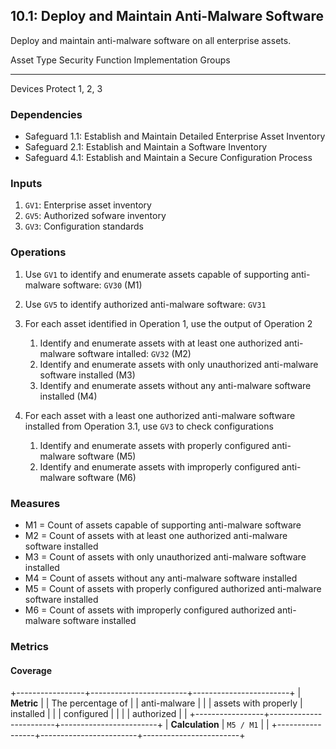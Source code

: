 ## 10.1: Deploy and Maintain Anti-Malware Software

Deploy and maintain anti-malware software on all enterprise assets.

  Asset Type   Security Function   Implementation Groups
  ------------ ------------------- -----------------------
  Devices      Protect             1, 2, 3

### Dependencies

-   Safeguard 1.1: Establish and Maintain Detailed Enterprise Asset
    Inventory
-   Safeguard 2.1: Establish and Maintain a Software Inventory
-   Safeguard 4.1: Establish and Maintain a Secure Configuration Process

### Inputs

1.  `GV1`: Enterprise asset inventory
2.  `GV5`: Authorized sofware inventory
3.  `GV3`: Configuration standards

### Operations

1.  Use `GV1` to identify and enumerate assets capable of supporting
    anti-malware software: `GV30` (M1)

2.  Use `GV5` to identify authorized anti-malware software: `GV31`

3.  For each asset identified in Operation 1, use the output of Operation 2

    1.  Identify and enumerate assets with at least one authorized anti-malware software intalled: `GV32` (M2)
    2.  Identify and enumerate assets with only unauthorized anti-malware software installed (M3)
    3.  Identify and enumerate assets without any anti-malware software installed (M4)

4. For each asset with a least one authorized anti-malware software installed from Operation 3.1, use `GV3` to check configurations

    1.  Identify and enumerate assets with properly configured anti-malware software (M5)
    2.  Identify and enumerate assets with improperly configured anti-malware software (M6)

### Measures

-   M1 = Count of assets capable of supporting anti-malware software
-   M2 = Count of assets with at least one authorized anti-malware
    software installed
-   M3 = Count of assets with only unauthorized anti-malware software
    installed
-   M4 = Count of assets without any anti-malware software installed
-   M5 = Count of assets with properly configured authorized
    anti-malware software installed
-   M6 = Count of assets with improperly configured authorized
    anti-malware software installed

### Metrics

#### Coverage

+-----------------+------------------------+------------------------+
| **Metric**      | | The percentage of    | | anti-malware         |
|                 |   assets with properly |   installed            |
|                 |   configured           |                        |
|                 |   authorized           |                        |
+-----------------+------------------------+------------------------+
| **Calculation** | `M5 / M1`              |                        |
+-----------------+------------------------+------------------------+
